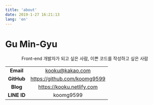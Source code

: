 ```yaml
---
title: 'about'
date: 2019-1-27 16:21:13
lang: 'en'
---
```


# Gu Min-Gyu

<div align="center">

Front-end 개발자가 되고 싶은 사람, 이쁜 코드를 작성하고 싶은 사람

</div>

|             |                              |
| :---------: | :--------------------------: |
|  **Email**  |       kooku@kakao.com        |
| **GitHub**  | https://github.com/koomg9599 |
|  **Blog**   |  https://kooku.netlify.com   |
| **LINE ID** |          koomg9599           |
